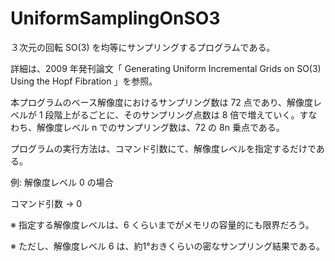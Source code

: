 # UniformSamplingOnSO3


３次元の回転 SO(3) を均等にサンプリングするプログラムである。

詳細は、2009 年発刊論文「 Generating Uniform Incremental Grids on SO(3) Using the Hopf Fibration 」を参照。

本プログラムのベース解像度におけるサンプリング数は 72 点であり、解像度レベルが 1 段階上がるごとに、そのサンプリング点数は 8 倍で増えていく。すなわち、解像度レベル n でのサンプリング数は、72 の 8n 乗点である。

プログラムの実行方法は、コマンド引数にて、解像度レベルを指定するだけである。

例: 解像度レベル 0 の場合

コマンド引数 → 0

※ 指定する解像度レベルは、6 くらいまでがメモリの容量的にも限界だろう。

※ ただし、解像度レベル 6 は、約1°おきくらいの密なサンプリング結果である。
